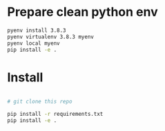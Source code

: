# Prepare clean python env

```bash
pyenv install 3.8.3
pyenv virtualenv 3.8.3 myenv
pyenv local myenv
pip install -e .
```

# Install

```bash

# git clone this repo

pip install -r requirements.txt
pip install -e .

```
